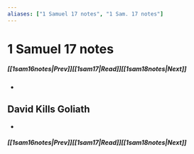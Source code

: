 ```yaml
---
aliases: ["1 Samuel 17 notes", "1 Sam. 17 notes"]
---
```

# 1 Samuel 17 notes
##### <span class=arrow-left></span>[[1sam16notes|Prev]]<span class=navigation-separator></span>[[1sam17|Read]]<span class=navigation-separator></span>[[1sam18notes|Next]]<span class=arrow-right></span>
- 
## David Kills Goliath
- 
##### <span class=arrow-left></span>[[1sam16notes|Prev]]<span class=navigation-separator></span>[[1sam17|Read]]<span class=navigation-separator></span>[[1sam18notes|Next]]<span class=arrow-right></span>